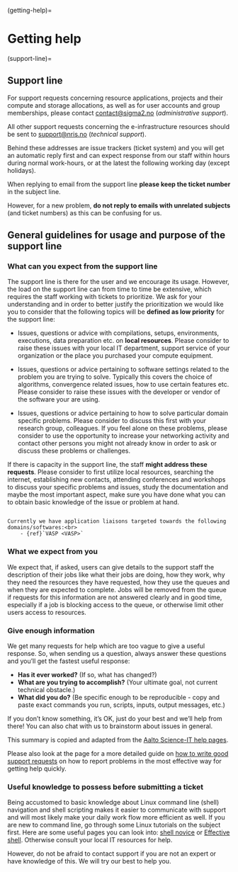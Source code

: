 (getting-help)=

# Getting help


(support-line)=

## Support line

For support requests concerning resource applications, projects and
their compute and storage allocations, as well as for user accounts and
group memberships, please contact
[contact@sigma2.no](mailto:contact@sigma2.no) (*administrative support*).

All other support requests concerning the e-infrastructure resources should be sent to
[support@nris.no](mailto:support@nris.no) (*technical support*).

Behind these addresses are issue trackers (ticket system) and you will get an
automatic reply first and can expect response from our staff within hours
during normal work-hours, or at the latest the following working day (except
holidays).

When replying to email from the support line **please keep the ticket number** in
the subject line.

However, for a new problem, **do not reply to emails with unrelated subjects** (and
ticket numbers) as this can be confusing for us.

## General guidelines for usage and purpose of the support line

### What can you expect from the support line

The support line is there for the user and we encourage its usage. However, the load on the support line can
from time to time be extensive, which requires the staff working with tickets to prioritize. We ask for your understanding 
and in order to better justify the prioritization we would like you to consider that the following topics will be **defined as 
low priority** for the support line:

- Issues, questions or advice with compilations, setups, environments, executions, data preparation etc. on **local resources**.
  Please consider to raise these issues with your local IT department, support service of your organization or the place you purchased your compute equipment.

- Issues, questions or advice pertaining to software settings related to the problem you are trying to solve. Typically this 
  covers the choice of algorithms, convergence related issues, how to use certain features etc. Please consider
  to raise these issues with the developer or vendor of the software your are using.

- Issues, questions or advice pertaining to how to solve particular domain specific problems. Please consider to discuss this first with
  your research group, colleagues. If you feel alone on these problems, please consider to use the opportunity to 
  increase your networking activity and contact other persons you might not already know in order to ask or discuss these
  problems or challenges.
  
If there is capacity in the support line, the staff **might address these requests**. Please consider to first utilize local resources, 
searching the internet, establishing new contacts, attending conferences and workshops to discuss your specific problems and issues,
study the documentation and maybe the most important aspect, make sure you have done what you can to obtain basic knowledge of the
issue or problem at hand.

```{note} There are exceptions to the definitions above. We have a few application liaisons targeted towards assisting users in a few domains/softwares. For these particular domains/softwares, tickets are forwarded to the respective liaisons. Please consult the documentation pages related to the domains/softwares in order to understand what we can do for you. We highly encourage fields or groups to contribute with application liaisons in order to improve response time, usability and adoption of certain software or techniques. If so, or if you have any questions related to this, please contact us at [support@nris.no](mailto:support@nris.no). 

Currently we have application liaisons targeted towards the following domains/softwares:<br>
	- {ref}`VASP <VASP>`
```

### What we expect from you

We expect that, if asked, users can give details to the support staff the description of their jobs like what their jobs are doing, how they work, why they need the resources they have requested, how they use the queues and when they are expected to complete. Jobs will be removed from the queue if requests for this information are not answered clearly and in good time, especially if a job is blocking access to the queue, or otherwise limit other users access to resources.


### Give enough information

We get many requests for help which are too vague to give a useful response.
So, when sending us a question, always answer these questions and you’ll get
the fastest useful response:

- **Has it ever worked?** (If so, what has changed?)
- **What are you trying to accomplish?** (Your ultimate goal, not current technical obstacle.)
- **What did you do?** (Be specific enough to be reproducible - copy and paste exact commands you run, scripts, inputs, output messages, etc.)

If you don’t know something, it’s OK, just do your best and we’ll help from
there! You can also chat with us to brainstorm about issues in general.

This summary is copied and adapted from the [Aalto Science-IT help pages](https://scicomp.aalto.fi/triton/help/#give-enough-information).

Please also look at the page for a more detailed guide on [how to write good support
requests](how_to_write_good_support_requests.md) on how to report problems in
the most effective way for getting help quickly.

### Useful knowledge to possess before submitting a ticket

Being accustomed to basic knowledge about Linux command line (shell) navigation and shell scripting makes
it easier to communicate with support and will most likely make your daily work flow more efficient as well.
If you are new to command line, go through some Linux tutorials on the subject first. 
Here are some useful pages you can look into: [shell novice](https://swcarpentry.github.io/shell-novice/) or [Effective shell](https://effective-shell.com). Otherwise consult your local IT resources for help.

However, do not be afraid to contact support if you are not an expert or have knowledge of this. We will
try our best to help you.


